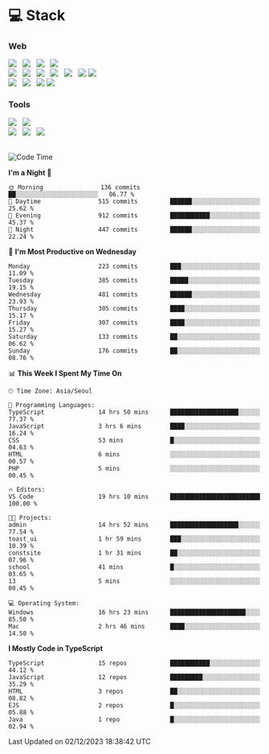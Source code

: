 <h1>💻 Stack</h1>
<div>
 <h3>Web</h3>
 <!-- badge : https://shields.io/ -->
 <!-- icon : https://simpleicons.org/?q=Get -->
 <img src="https://img.shields.io/badge/HTML5-e74c3c?style=flat-square&logo=HTML5&logoColor=white"/> &nbsp 
 <img src="https://img.shields.io/badge/CSS3-0A84FF?style=flat-square&logo=CSS3&logoColor=white"/> &nbsp 
 <img src="https://img.shields.io/badge/JavaScript-FFCD11?style=flat-square&logo=JavaScript&logoColor=white"/> &nbsp 
 <img src="https://img.shields.io/badge/TypeScript-3075C0?style=flat-square&logo=TypeScript&logoColor=white"/>
 <br/>
 <img src="https://img.shields.io/badge/Next-000000?style=flat-square&logo=nextdotjs&logoColor=white"/> &nbsp 
 <img src="https://img.shields.io/badge/React-00BCF6?style=flat-square&logo=React&logoColor=white"/> &nbsp 
 <img src="https://img.shields.io/badge/Redux-764ABC?style=flat-square&logo=Redux&logoColor=white"/> &nbsp
 <img src="https://img.shields.io/badge/Recoil-3578E5?style=flat-square&logo=recoil&logoColor=white"/> &nbsp
 <img src="https://img.shields.io/badge/React-Query-FF4154?style=flat-square&logo=reactquery&logoColor=white"/> &nbsp 
 <img src="https://img.shields.io/badge/styled%2Dcomponents-DB7093?style=flat-square&logo=styled%2Dcomponents&logoColor=white"/>
 <img src="https://img.shields.io/badge/CSS Modules-000000?style=flat-square&logo=CSS Modules&logoColor=white"/> &nbsp 
 <br/>
 <img src="https://img.shields.io/badge/Node-339933?style=flat-square&logo=Node.js&logoColor=white"/> &nbsp 
 <img src="https://img.shields.io/badge/Express-000000?style=flat-square&logo=Express&logoColor=white"/> &nbsp 
 <img src="https://img.shields.io/badge/MongoDB-47A248?style=flat-square&logo=MongoDB&logoColor=white"/>
 <img src="https://img.shields.io/badge/MariaDB-003545?style=flat-square&logo=mariadb&logoColor=white"/>
 
 <h3>Tools</h3>
 <img src="https://img.shields.io/badge/Visual Studio Code-007ACC?style=flat-square&logo=Visual Studio Code&logoColor=white"/> &nbsp 
 <img src="https://img.shields.io/badge/Postman-FF6C37?style=flat-square&logo=Postman&logoColor=white"/> &nbsp
 <br>
 <img src="https://img.shields.io/badge/Adobe Photoshop-31A8FF?style=flat-square&logo=Adobe Photoshop&logoColor=white"/> &nbsp 
 <img src="https://img.shields.io/badge/Adobe Illustrator-FF9A00?style=flat-square&logo=Adobe Illustrator&logoColor=white"/> &nbsp 
 <img src="https://img.shields.io/badge/Figma-F24E1E?style=flat-square&logo=Figma&logoColor=white"/> &nbsp
</div>

<br>

<!--START_SECTION:waka-->
![Code Time](http://img.shields.io/badge/Code%20Time-675%20hrs%2027%20mins-blue)

**I'm a Night 🦉** 

```text
🌞 Morning                136 commits         ██░░░░░░░░░░░░░░░░░░░░░░░   06.77 % 
🌆 Daytime                515 commits         ██████░░░░░░░░░░░░░░░░░░░   25.62 % 
🌃 Evening                912 commits         ███████████░░░░░░░░░░░░░░   45.37 % 
🌙 Night                  447 commits         ██████░░░░░░░░░░░░░░░░░░░   22.24 % 
```
📅 **I'm Most Productive on Wednesday** 

```text
Monday                   223 commits         ███░░░░░░░░░░░░░░░░░░░░░░   11.09 % 
Tuesday                  385 commits         █████░░░░░░░░░░░░░░░░░░░░   19.15 % 
Wednesday                481 commits         ██████░░░░░░░░░░░░░░░░░░░   23.93 % 
Thursday                 305 commits         ████░░░░░░░░░░░░░░░░░░░░░   15.17 % 
Friday                   307 commits         ████░░░░░░░░░░░░░░░░░░░░░   15.27 % 
Saturday                 133 commits         ██░░░░░░░░░░░░░░░░░░░░░░░   06.62 % 
Sunday                   176 commits         ██░░░░░░░░░░░░░░░░░░░░░░░   08.76 % 
```


📊 **This Week I Spent My Time On** 

```text
🕑︎ Time Zone: Asia/Seoul

💬 Programming Languages: 
TypeScript               14 hrs 50 mins      ███████████████████░░░░░░   77.37 % 
JavaScript               3 hrs 6 mins        ████░░░░░░░░░░░░░░░░░░░░░   16.24 % 
CSS                      53 mins             █░░░░░░░░░░░░░░░░░░░░░░░░   04.63 % 
HTML                     6 mins              ░░░░░░░░░░░░░░░░░░░░░░░░░   00.57 % 
PHP                      5 mins              ░░░░░░░░░░░░░░░░░░░░░░░░░   00.45 % 

🔥 Editors: 
VS Code                  19 hrs 10 mins      █████████████████████████   100.00 % 

🐱‍💻 Projects: 
admin                    14 hrs 52 mins      ███████████████████░░░░░░   77.54 % 
toast_ui                 1 hr 59 mins        ███░░░░░░░░░░░░░░░░░░░░░░   10.39 % 
constsite                1 hr 31 mins        ██░░░░░░░░░░░░░░░░░░░░░░░   07.96 % 
school                   41 mins             █░░░░░░░░░░░░░░░░░░░░░░░░   03.65 % 
13                       5 mins              ░░░░░░░░░░░░░░░░░░░░░░░░░   00.45 % 

💻 Operating System: 
Windows                  16 hrs 23 mins      █████████████████████░░░░   85.50 % 
Mac                      2 hrs 46 mins       ████░░░░░░░░░░░░░░░░░░░░░   14.50 % 
```

**I Mostly Code in TypeScript** 

```text
TypeScript               15 repos            ███████████░░░░░░░░░░░░░░   44.12 % 
JavaScript               12 repos            █████████░░░░░░░░░░░░░░░░   35.29 % 
HTML                     3 repos             ██░░░░░░░░░░░░░░░░░░░░░░░   08.82 % 
EJS                      2 repos             █░░░░░░░░░░░░░░░░░░░░░░░░   05.88 % 
Java                     1 repo              █░░░░░░░░░░░░░░░░░░░░░░░░   02.94 % 
```




 Last Updated on 02/12/2023 18:38:42 UTC
<!--END_SECTION:waka-->
